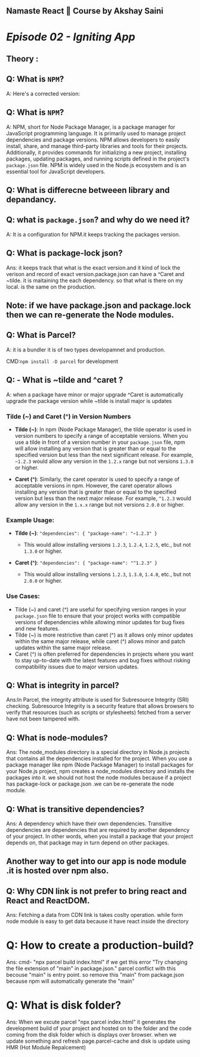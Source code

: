 ## Namaste React 🚀 Course by Akshay Saini

# _Episode 02 - Igniting App_

## Theory :

## Q: What is `NPM`?

A: Here's a corrected version:

## Q: What is `NPM`?

A: NPM, short for Node Package Manager, is a package manager for JavaScript programming language. It is primarily used to manage project dependencies and package versions. NPM allows developers to easily install, share, and manage third-party libraries and tools for their projects. Additionally, it provides commands for initializing a new project, installing packages, updating packages, and running scripts defined in the project's `package.json` file. NPM is widely used in the Node.js ecosystem and is an essential tool for JavaScript developers.

## Q: What is differecne betweeen library and depandancy.

## Q: what is `package.json`? and why do we need it?

A: It is a configuration for NPM.it keeps tracking the packages version.

## Q: What is package-lock json?

Ans: it keeps track that what is the exact version.and it kind of lock the verison and record of exact version.package.json can have a ^Caret and ~tilde. it is maitaining the each dependency. so that what is there on my local. is the same on the production.

## Note: if we have package.json and package.lock then we can re-generate the Node modules.

## Q: What is Parcel?

A: it is a bundler it is of two types developamnet and production.

CMD:`npm install -D parcel` for development

## Q: - What is ~tilde and ^caret ?

A: when a package have minor or major upgrade ^Caret is automatically upgrade the package version while ~tilde is install major is updates

### Tilde (~) and Caret (^) in Version Numbers

- **Tilde (~)**: In npm (Node Package Manager), the tilde operator is used in version numbers to specify a range of acceptable versions. When you use a tilde in front of a version number in your `package.json` file, npm will allow installing any version that is greater than or equal to the specified version but less than the next significant release. For example, `~1.2.3` would allow any version in the `1.2.x` range but not versions `1.3.0` or higher.

- **Caret (^)**: Similarly, the caret operator is used to specify a range of acceptable versions in npm. However, the caret operator allows installing any version that is greater than or equal to the specified version but less than the next major release. For example, `^1.2.3` would allow any version in the `1.x.x` range but not versions `2.0.0` or higher.

### Example Usage:

- **Tilde (~)**: `"dependencies": { "package-name": "~1.2.3" }`

  - This would allow installing versions `1.2.3`, `1.2.4`, `1.2.5`, etc., but not `1.3.0` or higher.

- **Caret (^)**: `"dependencies": { "package-name": "^1.2.3" }`
  - This would allow installing versions `1.2.3`, `1.3.0`, `1.4.0`, etc., but not `2.0.0` or higher.

### Use Cases:

- Tilde (~) and caret (^) are useful for specifying version ranges in your `package.json` file to ensure that your project works with compatible versions of dependencies while allowing minor updates for bug fixes and new features.
- Tilde (~) is more restrictive than caret (^) as it allows only minor updates within the same major release, while caret (^) allows minor and patch updates within the same major release.
- Caret (^) is often preferred for dependencies in projects where you want to stay up-to-date with the latest features and bug fixes without risking compatibility issues due to major version updates.

## Q: What is integrity in parcel?

Ans:In Parcel, the integrity attribute is used for Subresource Integrity (SRI) checking. Subresource Integrity is a security feature that allows browsers to verify that resources (such as scripts or stylesheets) fetched from a server have not been tampered with.

## Q: What is node-modules?

Ans: The node_modules directory is a special directory in Node.js projects that contains all the dependencies installed for the project. When you use a package manager like npm (Node Package Manager) to install packages for your Node.js project, npm creates a node_modules directory and installs the packages into it. we should not host the node modules because if a project has package-lock or package.json .we can be re-generate the node module.

## Q: What is transitive dependencies?

Ans: A dependency which have their own dependencies.
Transitive dependencies are dependencies that are required by another dependency of your project. In other words, when you install a package that your project depends on, that package may in turn depend on other packages.

## Another way to get into our app is node module .it is hosted over npm also.

## Q: Why CDN link is not prefer to bring react and React and ReactDOM.

Ans: Fetching a data from CDN link is takes coslty operation. while form node module is easy to get data because it have react inside the directory

# Q: How to create a production-build?

Ans: cmd- "npx parcel build index.html" if we get this error "Try changing the file extension of "main" in package.json." parcel conflict with this becouse "main" is entry point. so remove this "main" from package.json because npm will automatically generate the "main"

# Q: What is disk folder?

Ans: When we excute parcel "npx parcel index.html" it generates the development build of your project and hosted on to the folder and the code coming from the disk folder which is displays over browser. when we update something and refresh page.parcel-cache and disk is update using HMR (Hot Module Repalcement)
